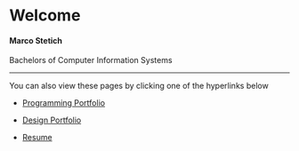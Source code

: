 # Welcome

#### Marco Stetich 
Bachelors of Computer Information Systems

---

You can also view these pages by clicking one of the hyperlinks below

- [Programming Portfolio](https://github.com/6oku/resume-portfolio/tree/main/ProgrammingPortfolio)

- [Design Portfolio](https://github.com/6oku/resume-portfolio/tree/main/DesignPortfolio)

- [Resume](../resume-portfolio/RESUME2022.pdf)


